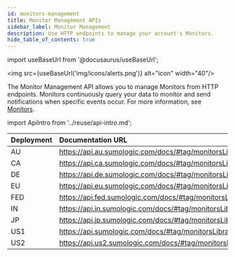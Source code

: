 ```yaml
---
id: monitors-management
title: Monitor Management APIs
sidebar_label: Monitor Management
description: Use HTTP endpoints to manage your account's Monitors.
hide_table_of_contents: true
---
```


import useBaseUrl from '@docusaurus/useBaseUrl';

<img src={useBaseUrl('img/icons/alerts.png')} alt="icon" width="40"/>

The Monitor Management API allows you to manage Monitors from HTTP endpoints. Monitors continuously query your data to monitor and send notifications when specific events occur. For more information, see [Monitors](https://help.sumologic.com/?cid=10020).

import ApiIntro from '../reuse/api-intro.md';

<ApiIntro/>

| Deployment | Documentation URL                                                 |
|:------------|:-------------------------------------------------------------------|
| AU         | https://api.au.sumologic.com/docs/#tag/monitorsLibraryManagement  |
| CA         | https://api.ca.sumologic.com/docs/#tag/monitorsLibraryManagement  |
| DE         | https://api.de.sumologic.com/docs/#tag/monitorsLibraryManagement  |
| EU         | https://api.eu.sumologic.com/docs/#tag/monitorsLibraryManagement  |
| FED        | https://api.fed.sumologic.com/docs/#tag/monitorsLibraryManagement |
| IN         | https://api.in.sumologic.com/docs/#tag/monitorsLibraryManagement  |
| JP         | https://api.jp.sumologic.com/docs/#tag/monitorsLibraryManagement  |
| US1        | https://api.sumologic.com/docs/#tag/monitorsLibraryManagement     |
| US2        | https://api.us2.sumologic.com/docs/#tag/monitorsLibraryManagement |
